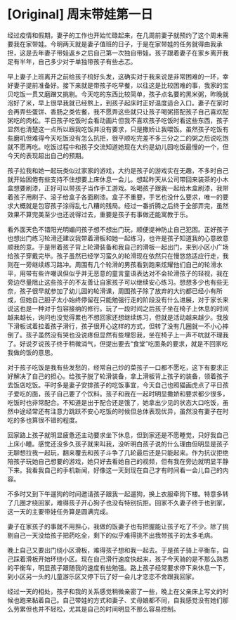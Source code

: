 # [Original] 周末带娃第一日


经过疫情和假期，妻子的工作也开始忙碌起来，在几周前妻子就预约了这个周末需要我在家带娃。今明两天就是妻子值班的日子，于是在家带娃的任务就得由我承担，这是去年妻子带娃返乡之后自己第一次独自带娃。孩子跟着妻子在家乡离开我足有半年，自己多少对于单独带孩子有些忐忑。

早上妻子上班离开之前给孩子梳好头发，这确实对于我来说是非常困难的一环，幸好妻子提前准备好。接下来就是带孩子吃早餐，以往这是比较困难的事，我家的宝贝吃饭一贯又磨蹭又挑剔。今天吃的东西比较简单，孩子点名要的黑米粥，昨晚就泡好了米，早上很早我就已经熬上，到孩子起床时正好温度适合入口。妻子在家时会再弄些蛋饼、香肠之类佐餐，我不愿弄这些就只让孩子喝粥搭配孩子自己喜欢配粥吃的肉松。平日孩子吃饭时会看动画片但我不喜欢孩子吃饭时看这些东西，孩子显然也清楚这一点所以跟我吃饭并没有要求，只是撒娇让我喂饭。虽然孩子吃饭有些磨叽但难得今天吃饭没有怎么抗拒，很平顺吃完差不多三分之二的粥之后说吃饱就不愿再吃。吃饭过程中和孩子交流知道她现在大约是幼儿园吃饭最慢的一个，但今天的表现超出自己的预期。

孩子拉我和她一起玩类似过家家的游戏，大约是孩子的游戏实在无趣，不多时自己就开始困倦有些支持不住想要上床休息一会儿。想起昨天从公司带回来装茶的小木盒想要刷漆，正好可以带孩子当作手工游戏。吆喝孩子跟我一起给木盒刷漆，我带着孩子用刷子、滚子给盒子各面刷漆。盒子不重要，手艺也没什么要求，唯一的要求大概就是包容孩子涂得乱七八糟的残局。经过一番折腾之后终于全部弄完，虽然效果不算完美至少也还说得过去，重要是孩子有事做还能寓教于乐。

看外面天色不错阳光明媚问孩子想不想出门玩，顺便提神防止自己犯困。正好孩子也想出门练习轮滑还建议我带着滑板和她一起练习，也许是孩子知道我的心意故意顺我的意。于是带着孩子背上轮滑装备和我自己的滑板一起出门，来到小区小广场给孩子穿戴完毕。孩子虽然已经学习蛮久的轮滑现在依然只在慢悠悠适应行走，我则在一旁继续练习路冲。周围有几个轮滑的男孩看到跑来炫耀他们自己的轮滑水平，用带有些许嘲讽但似乎并无恶意的童言童语表达对不会轮滑孩子的轻视，我在旁边尽量阻止这些孩子的不友善让自家孩子可以继续安心练习。想想多少也有些无奈，孩子很早就参加了幼儿园的轮滑课，周围孩子除了放弃的大约都已经小有所成，但她自己胆子太小始终停留在只能勉强行走的阶段没有什么进展，对于家长来说这也是一种对于包容接纳的修行。玩了一段时间之后孩子坐在椅子上休息的时间越来越长，询问也没觉得累也不想回家还想继续练习，但就是活动越来越少。我放下滑板试着拉着孩子滑行，孩子很开心这样的方式，但转了没有几圈就一不小心摔倒了。孩子虽然没有哭也没说疼但显然有些埋怨我，坐在椅子上一声不吭就不理我了。好说歹说孩子终于稍微消气，但提出要去“食堂”吃面条的要求，就是不回家吃我做的饭的意思。

对于孩子吃饭是我有些发愁的，经常自己炒的菜孩子一口都不愿吃，这下有要求正好解决了自己的担心。给孩子脱了轮滑装备，拿上滑板背上孩子的装备，领着孩子去饭店吃饭。平时多是妻子安排孩子的吃饭事宜，今天自己也照猫画虎点了平日孩子爱吃的面，孩子自己要了个饮料。孩子和我在一起时明显撒娇和要求都少很多，吃饭时也非常配合。不知道是出于配合还是饿了，她拿出少见的状态大口吃饭，虽然中途经常还有注意力跳跃不安心吃饭的时候但总体表现优异，虽然没有妻子在时吃的多也算很不错的程度。

回家路上孩子就明显疲惫还主动要求坐下休息，但到家还是不愿睡觉，只好我自己上床小睡。感觉还没多久孩子就来叫我，没听明白孩子说的什么理由但明显是孩子无聊想拉我一起玩，翻来覆去和孩子斗争了几轮最后还是只能起来。作为抗议拒绝陪孩子玩她自己想要的游戏，她只好去看她自己的视频，但有我在旁边就明显平静下来。我看我自己的手机新闻，好像这一天到现在自己才有时间看一会儿自己的内容。

不多时又到下午遛狗的时间邀请孩子跟我一起遛狗，换上衣服牵狗下楼。特意多转了几圈才绕回家，难得孩子开心狗子也没有特别抗拒。回家不久妻子终于也到家，这一天的主要带娃任务算是圆满完成。

妻子在家孩子的事就不用担心，我做的饭妻子也有把握能让孩子吃了不少。除了挑剔自己一天没给孩子把药吃全，剩下的似乎难得挑不出我带孩子的太多毛病。

晚上自己又要出门绕小区滑板，难得孩子想和我一起去。于是孩子骑上平衡车，自己踩着滑板开始环绕小区。现在自己滑行速度快起来，孩子今天骑的是不那么熟悉的平衡车，明显孩子跟随我的速度有些勉强。路上孩子经常要求停下来休息一下，到小区另一头的儿童游乐区又停下玩了好一会儿才恋恋不舍跟我回家。

经过一天的相处，孩子和我的关系感觉稍微亲密了一些，晚上在父亲床上写文的时候也跑来黏着自己。自己带娃的方式和妻子、丈母娘都不同，自我感觉没有她们那么劳累但也并不轻松，尤其是自己的时间明显不那么容易控制。
